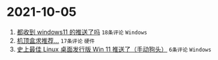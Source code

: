 # 2021-10-05

1. [都收到 windows11 的推送了吗](https://www.v2ex.com/t/805915) `18条评论` `Windows`
1. [机顶盒求推荐...](https://www.v2ex.com/t/805916) `17条评论` `硬件`
1. [史上最佳 Linux 桌面发行版 Win 11 推送了（手动狗头）](https://www.v2ex.com/t/805917) `6条评论` `Windows`
